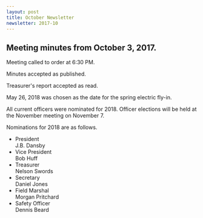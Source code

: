 ```yaml
---
layout: post
title: October Newsletter
newsletter: 2017-10
---
```

## Meeting minutes from October 3, 2017.

Meeting called to order at 6:30 PM.

Minutes accepted as published.

Treasurer's report accepted as read.

May 26, 2018 was chosen as the date for the spring electric fly-in.

All current officers were nominated for 2018. Officer elections will be held at
the November meeting on November 7.

Nominations for 2018 are as follows.

- President  
  J.B. Dansby
- Vice President  
  Bob Huff
- Treasurer  
  Nelson Swords
- Secretary  
  Daniel Jones
- Field Marshal  
  Morgan Pritchard
- Safety Officer  
  Dennis Beard
